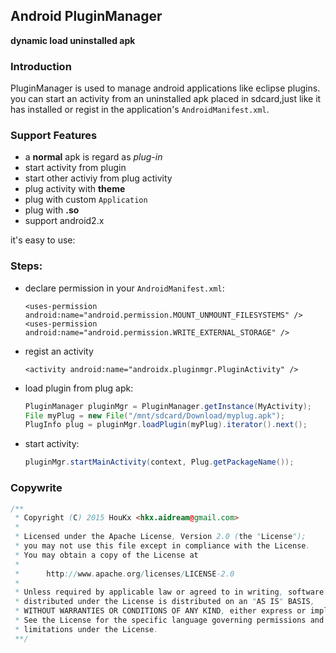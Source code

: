 ## Android PluginManager ##
**dynamic load uninstalled apk**
### Introduction ###
 PluginManager is used to manage android applications like eclipse plugins.
you can start an activity from an uninstalled apk placed in sdcard,just like it has installed or regist in the application's `AndroidManifest.xml`.
### Support Features
- a **normal** apk is regard as *plug-in*
- start activity from plugin
- start other activiy from plug activity
- plug activity with **theme**
- plug with custom `Application`
- plug with **.so**
- support android2.x

 it's easy to use:
### Steps:

- declare permission in your `AndroidManifest.xml`: 

  `<uses-permission android:name="android.permission.MOUNT_UNMOUNT_FILESYSTEMS" />`
  `<uses-permission android:name="android.permission.WRITE_EXTERNAL_STORAGE" />`

- regist an activity

  `<activity android:name="androidx.pluginmgr.PluginActivity" />`

- load plugin from plug apk:
  ```java
  PluginManager pluginMgr = PluginManager.getInstance(MyActivity);
  File myPlug = new File("/mnt/sdcard/Download/myplug.apk");
  PlugInfo plug = pluginMgr.loadPlugin(myPlug).iterator().next();
  ```
- start activity:
  ```java
  pluginMgr.startMainActivity(context, Plug.getPackageName());
  ```
### Copywrite ###
```java
/**
 * Copyright (C) 2015 HouKx <hkx.aidream@gmail.com>
 *
 * Licensed under the Apache License, Version 2.0 (the "License");
 * you may not use this file except in compliance with the License.
 * You may obtain a copy of the License at
 *
 *      http://www.apache.org/licenses/LICENSE-2.0
 *
 * Unless required by applicable law or agreed to in writing, software
 * distributed under the License is distributed on an "AS IS" BASIS,
 * WITHOUT WARRANTIES OR CONDITIONS OF ANY KIND, either express or implied.
 * See the License for the specific language governing permissions and
 * limitations under the License.
 **/
```
